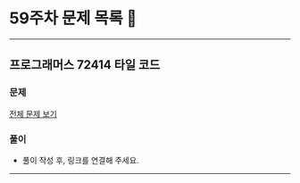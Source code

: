 # 59주차 문제 목록 📝
___
## 프로그래머스 72414 타일 코드    
### 문제
[전체 문제 보기](https://school.programmers.co.kr/learn/courses/30/lessons/72414)

### 풀이
- 풀이 작성 후, 링크를 연결해 주세요.

___ 

